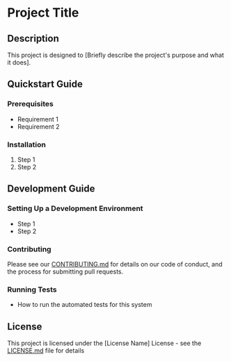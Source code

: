 # Project Title

## Description

This project is designed to [Briefly describe the project's purpose and what it does].

## Quickstart Guide

### Prerequisites
- Requirement 1
- Requirement 2

### Installation
1. Step 1
2. Step 2

## Development Guide

### Setting Up a Development Environment
- Step 1
- Step 2

### Contributing
Please see our [CONTRIBUTING.md](CONTRIBUTING.md) for details on our code of conduct, and the process for submitting pull requests.

### Running Tests
- How to run the automated tests for this system

## License
This project is licensed under the [License Name] License - see the [LICENSE.md](LICENSE.md) file for details